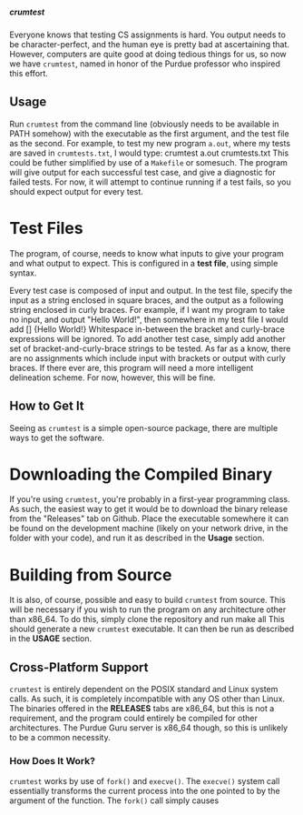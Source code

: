 ##### crumtest
Everyone knows that testing CS assignments is hard. You output needs to be character-perfect, and the human eye is pretty bad at ascertaining that. However, computers are
quite good at doing tedious things for us, so now we have `crumtest`, named in honor of the Purdue professor who inspired this effort.

## Usage
Run `crumtest` from the command line (obviously needs to be available in PATH somehow) with the executable as the first argument, and the test file as the second.
For example, to test my new program `a.out`, where my tests are saved in `crumtests.txt`, I would type:
    crumtest a.out crumtests.txt
This could be futher simplified by use of a `Makefile` or somesuch. The program will give output for each successful test case, and give a diagnostic for failed tests.
For now, it will attempt to continue running if a test fails, so you should expect output for every test.

# Test Files
The program, of course, needs to know what inputs to give your program and what output to expect. This is configured in a **test file**, using simple syntax.

Every test case is composed of input and output. In the test file, specify the input as a string enclosed in square braces, and the output as a following string enclosed
in curly braces. For example, if I want my program to take no input, and output "Hello World!", then somewhere in my test file I would add
    []
    {Hello World!}
Whitespace in-between the bracket and curly-brace expressions will be ignored. To add another test case, simply add another set of bracket-and-curly-brace strings to be
tested. As far as a know, there are no assignments which include input with brackets or output with curly braces. If there ever are, this program will need a more 
intelligent delineation scheme. For now, however, this will be fine.

## How to Get It
Seeing as `crumtest` is a simple open-source package, there are multiple ways to get the software.

# Downloading the Compiled Binary
If you're using `crumtest`, you're probably in a first-year programming class. As such, the easiest way to get it would be to download the binary release from the "Releases" tab on Github. Place the executable somewhere it can be found on the development machine (likely on your network drive, in the folder with your code), and run it as
described in the **Usage** section.

# Building from Source
It is also, of course, possible and easy to build `crumtest` from source. This will be necessary if you wish to run the program on any architecture other than x86\_64.
To do this, simply clone the repository and run
    make all
This should generate a new `crumtest` executable. It can then be run as described in the **USAGE** section.

## Cross-Platform Support
`crumtest` is entirely dependent on the POSIX standard and Linux system calls. As such, it is completely incompatible with any OS other than Linux. The binaries offered in the **RELEASES** tabs are x86\_64, but this is not a requirement, and the program could entirely be compiled for other architectures. The Purdue Guru server is x86\_64
though, so this is unlikely to be a common necessity.

### How Does It Work?
`crumtest` works by use of `fork()` and `execve()`. The `execve()` system call essentially transforms the current process into the one pointed to by the argument of the
function. The `fork()` call simply causes 
